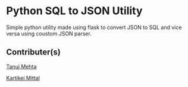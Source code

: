 
# Python SQL to JSON Utility

Simple python utility made using flask to convert JSON to SQL and vice versa using coustom JSON parser.

## Contributer(s)

[Tanuj Mehta](https://github.com/tanujkucp)

[Kartikei Mittal](https://github.com/Kartikei-12)
